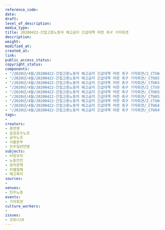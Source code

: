 ```yaml
---
reference_code: 
date: 
draft: 
level_of_description: 
media_type: 
title: 20200422-간접고용노동자 해고금지 긴급대책 마련 촉구 기자회견
description: 
weight: 
modified_at: 
created_at: 
link: 
public_access_status: 
copyright_status: 
components:
- "/2020년/4월/20200422-간접고용노동자 해고금지 긴급대책 마련 촉구 기자회견/2_CTU6015.jpg"
- "/2020년/4월/20200422-간접고용노동자 해고금지 긴급대책 마련 촉구 기자회견/_CTU6516.jpg"
- "/2020년/4월/20200422-간접고용노동자 해고금지 긴급대책 마련 촉구 기자회견/_CTU6545.jpg"
- "/2020년/4월/20200422-간접고용노동자 해고금지 긴급대책 마련 촉구 기자회견/2_CTU5971.jpg"
- "/2020년/4월/20200422-간접고용노동자 해고금지 긴급대책 마련 촉구 기자회견/_CTU6582.jpg"
- "/2020년/4월/20200422-간접고용노동자 해고금지 긴급대책 마련 촉구 기자회견/_CTU6556.jpg"
- "/2020년/4월/20200422-간접고용노동자 해고금지 긴급대책 마련 촉구 기자회견/2_CTU6018.jpg"
- "/2020년/4월/20200422-간접고용노동자 해고금지 긴급대책 마련 촉구 기자회견/_CTU6471.jpg"
- "/2020년/4월/20200422-간접고용노동자 해고금지 긴급대책 마련 촉구 기자회견/_CTU6498.jpg"
tags:
- 
creators:
- 총연맹
- 공공운수노조
- 금속노조
- 서울본부
- 민주일반연맹
subjects:
- 비정규직
- 노동안전
- 정치정책
- 차별철폐
- 해고복직
sources:
- 
venues:
- 민주노총
events:
- 기자회견
culture_workers:
- 
issues:
- 코로나19
---
```

